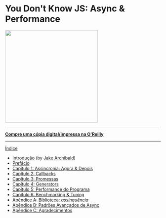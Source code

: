 # You Don't Know JS: Async & Performance

<img src="cover.jpg" width="300">

-----

**[Compre uma cópia digital/impressa na O'Reilly](http://shop.oreilly.com/product/0636920033752.do)**

-----

[Índice](toc.md)

* [Introdução](foreword.md) (by [Jake Archibald](http://jakearchibald.com))
* [Prefácio](../preface.md)
* [Capítulo 1: Assincronia: Agora & Depois](ch1.md)
* [Capítulo 2: Callbacks](ch2.md)
* [Capítulo 3: Promessas](ch3.md)
* [Capítulo 4: Generators](ch4.md)
* [Capítulo 5: Performance do Programa](ch5.md)
* [Capítulo 6: Benchmarking & Tuning](ch6.md)
* [Apêndice A: Biblioteca: *assinquência*](apA.md)
* [Apêndice B: Padrões Avançados de Async](apB.md)
* [Apêndice C: Agradecimentos](apC.md)
